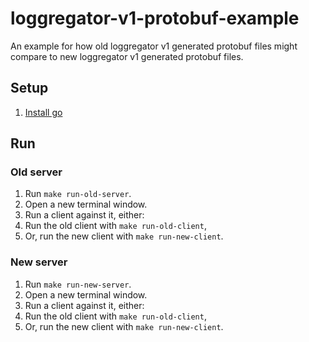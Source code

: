 # loggregator-v1-protobuf-example

An example for how old loggregator v1 generated protobuf files might compare to new loggregator v1 generated protobuf files.

## Setup

1. [Install go](https://go.dev/doc/install)

## Run

### Old server

1. Run `make run-old-server`.
1. Open a new terminal window.
1. Run a client against it, either:
  1. Run the old client with `make run-old-client`,
  1. Or, run the new client with `make run-new-client`.

### New server

1. Run `make run-new-server`.
1. Open a new terminal window.
1. Run a client against it, either:
  1. Run the old client with `make run-old-client`,
  1. Or, run the new client with `make run-new-client`.
